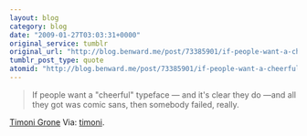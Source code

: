 ```yaml
---
layout: blog
category: blog
date: "2009-01-27T03:03:31+0000"
original_service: tumblr
original_url: "http://blog.benward.me/post/73385901/if-people-want-a-cheerful-typeface-and-its"
tumblr_post_type: quote
atomid: "http://blog.benward.me/post/73385901/if-people-want-a-cheerful-typeface-and-its"
---
```

> If people want a "cheerful" typeface — and it's clear they do —and all they got was comic sans, then somebody failed, really.

<a href="http://timoni.tumblr.com/post/73369801/who-am-i-to-keep-the-people-from-their-gradient-bevels">Timoni Grone</a>
Via: [timoni](http://timoni.tumblr.com/post/73369801/who-am-i-to-keep-the-people-from-their-gradient-bevels).